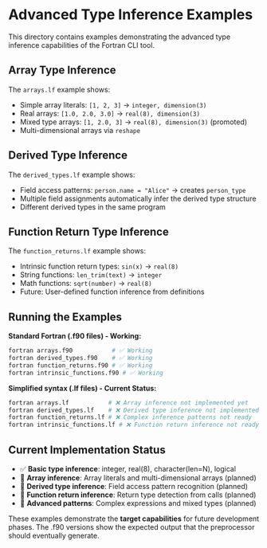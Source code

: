 # Advanced Type Inference Examples

This directory contains examples demonstrating the advanced type inference capabilities of the Fortran CLI tool.

## Array Type Inference

The `arrays.lf` example shows:
- Simple array literals: `[1, 2, 3]` → `integer, dimension(3)`
- Real arrays: `[1.0, 2.0, 3.0]` → `real(8), dimension(3)`  
- Mixed type arrays: `[1, 2.0, 3]` → `real(8), dimension(3)` (promoted)
- Multi-dimensional arrays via `reshape`

## Derived Type Inference

The `derived_types.lf` example shows:
- Field access patterns: `person.name = "Alice"` → creates `person_type`
- Multiple field assignments automatically infer the derived type structure
- Different derived types in the same program

## Function Return Type Inference

The `function_returns.lf` example shows:
- Intrinsic function return types: `sin(x)` → `real(8)`
- String functions: `len_trim(text)` → `integer`
- Math functions: `sqrt(number)` → `real(8)`
- Future: User-defined function inference from definitions

## Running the Examples

**Standard Fortran (.f90 files) - Working:**
```bash
fortran arrays.f90           # ✅ Working
fortran derived_types.f90    # ✅ Working  
fortran function_returns.f90 # ✅ Working
fortran intrinsic_functions.f90 # ✅ Working
```

**Simplified syntax (.lf files) - Current Status:**
```bash
fortran arrays.lf           # ❌ Array inference not implemented yet
fortran derived_types.lf    # ❌ Derived type inference not implemented yet
fortran function_returns.lf # ❌ Complex inference patterns not ready
fortran intrinsic_functions.lf # ❌ Function return inference not ready
```

## Current Implementation Status
- ✅ **Basic type inference**: integer, real(8), character(len=N), logical
- 🔄 **Array inference**: Array literals and multi-dimensional arrays (planned)
- 🔄 **Derived type inference**: Field access pattern recognition (planned)
- 🔄 **Function return inference**: Return type detection from calls (planned)
- 🔄 **Advanced patterns**: Complex expressions and mixed types (planned)

These examples demonstrate the **target capabilities** for future development phases.
The .f90 versions show the expected output that the preprocessor should eventually generate.
